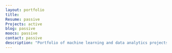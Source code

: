 ```yaml
---
layout: portfolio
title: 
Resume: passive
Projects: active
blog: passive
moocs: passive
contact: passive
description: "Portfolio of machine learning and data analytics projects"
---
```

